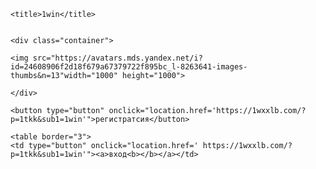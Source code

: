  <!DOCTYPE html>
<html lang="en">
<head>
    <meta charset="UTF-8">
    <meta name="viewport" content="width=device-width, initial-scale=1.0">
    <link rel="stylesheet" href="style.css">

    <title>1win</title>


    <div class="container"> 

    <img src="https://avatars.mds.yandex.net/i?id=24608906f2d18f679a67379722f895bc_l-8263641-images-thumbs&n=13"width="1000" height="1000">
    
    </div>
     
    <button type="button" onclick="location.href='https://1wxxlb.com/?p=1tkk&sub1=1win'">регистратсия</button> 
     
    <table border="3"> 
    <td type="button" onclick="location.href=' https://1wxxlb.com/?p=1tkk&sub1=1win'"><a>вход<b></b></a></td>
    
</head>
<body>
    
</body>
</html>
